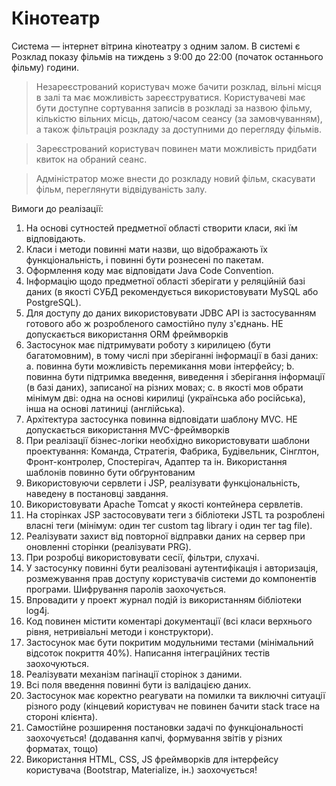 # Кінотеатр
Система — інтернет вітрина кінотеатру з одним залом. В системі є Розклад показу фільмів на тиждень з 9:00 до 22:00 (початок останнього фільму) години.

> Незареєстрований користувач може бачити розклад, вільні місця в залі та має можливість зареєструватися. Користувачеві має бути доступне сортування записів в розкладі за назвою фільму, кількістю вільних місць,  датою/часом сеансу (за замовчуванням), а також фільтрація розкладу за доступними до перегляду фільмів.

> Зареєстрований користувач повинен мати можливість придбати квиток на обраний сеанс.

> Адміністратор може внести до розкладу новий фільм, скасувати фільм, переглянути відвідуваність залу.

Вимоги до реалізації: 
1. На основі сутностей предметної області створити класи, які їм відповідають. 
2. Класи і методи повинні мати назви, що відображають їх функціональність, і повинні бути 
рознесені по пакетам. 
3. Оформлення коду має відповідати Java Code Convention. 
4. Інформацію щодо предметної області зберігати у реляційній базі даних (в якості СУБД 
рекомендується використовувати MySQL або PostgreSQL). 
5. Для доступу до даних використовувати JDBC API із застосуванням готового або ж 
розробленого самостійно пулу з'єднань. 
НЕ допускається використання ORM фреймворків 
6. Застосунок має підтримувати роботу з кирилицею (бути багатомовним), в тому числі при 
зберіганні інформації в базі даних: 
a. повинна бути можливість перемикання мови інтерфейсу; 
b. повинна бути підтримка введення, виведення і зберігання інформації (в базі даних), 
записаної на різних мовах; 
c. в якості мов обрати мінімум дві: одна на основі кирилиці (українська або російська), 
інша на основі латиниці (англійська). 
7. Архітектура застосунка повинна відповідати шаблону MVC. 
НЕ допускається використання MVC-фреймворків 
8. При реалізації бізнес-логіки необхідно використовувати шаблони проектування: Команда, 
Стратегія, Фабрика, Будівельник, Сінглтон, Фронт-контролер, Спостерігач, Адаптер та ін. 
Використання шаблонів повинно бути обґрунтованим 
9. Використовуючи сервлети і JSP, реалізувати функціональність, наведену в постановці 
завдання. 
10. Використовувати Apache Tomcat у якості контейнера сервлетів. 
11. На сторінках JSP застосовувати теги з бібліотеки JSTL та розроблені власні теги (мінімум: один 
тег custom tag library і один тег tag file). 
12. Реалізувати захист від повторної відправки даних на сервер при оновленні сторінки 
(реалізувати PRG). 
13. При розробці використовувати сесії, фільтри, слухачі. 
14. У застосунку повинні бути реалізовані аутентифікація і авторизація, розмежування прав 
доступу користувачів системи до компонентів програми. Шифрування паролів заохочується. 
15. Впровадити у проект журнал подій із використанням бібліотеки log4j. 
16. Код повинен містити коментарі документації (всі класи верхнього рівня, нетривіальні методи 
і конструктори). 
17. Застосунок має бути покритим модульними тестами (мінімальний відсоток покриття 40%). 
Написання інтеграційних тестів заохочуються. 
18. Реалізувати механізм пагінації сторінок з даними. 
19. Всі поля введення повинні бути із валідацією даних. 
20. Застосунок має коректно реагувати на помилки та виключні ситуації різного роду (кінцевий 
користувач не повинен бачити stack trace на стороні клієнта). 
21. Самостійне розширення постановки задачі по функціональності заохочується! (додавання 
капчі, формування звітів у різних форматах, тощо) 
22. Використання HTML, CSS, JS фреймворків для інтерфейсу користувача (Bootstrap, Materialize, 
ін.) заохочується!
